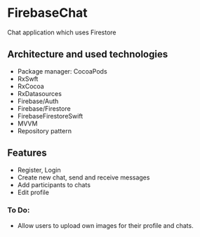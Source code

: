 # FirebaseChat
Chat application which uses Firestore

## Architecture and used technologies
* Package manager: CocoaPods
* RxSwft
* RxCocoa
* RxDatasources
* Firebase/Auth
* Firebase/Firestore
* FirebaseFirestoreSwift
* MVVM
* Repository pattern


## Features
* Register, Login
* Create new chat, send and receive messages
* Add participants to chats
* Edit profile

### To Do:
* Allow users to upload own images for their profile and chats.
